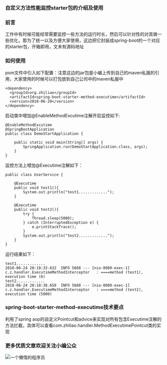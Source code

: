 
### 自定义方法性能监控starter包的介绍及使用

### 前言

工作中有时候可能经常需要监控一些方法的运行时长，然后可以针对性的对其做一些优化，那为了统一以及方便大家使用，这边把它封装成spring-boot的一个对应的starter包，开箱即用，文末有源码地址

### 如何使用

pom文件中引入如下配置：注意这边的jar包是小编上传到自己的maven私服的引用，大家使用的时候可以打包放到自己公司中的maven私服中
```
<dependency>
  <groupId>org.zhiliao</groupId>
  <artifactId>spring-boot-starter-method-executime</artifactId>
  <version>2018-06-20</version>
</dependency>
```

启动类中增加@EnableMethodExcutime注解开启监控如下:
```
@EnableMethodExcutime
@SpringBootApplication
public class DemoStartApplication {

    public static void main(String[] args) {
        SpringApplication.run(DemoStartApplication.class, args);
    }
}
```

监控方法上增加@Executime注解如下：
```
public class UserService {

    @Executime
    public void test1(){
        System.out.println("test1.............");
    }

    @Executime
    public void test2(){
        try {
            Thread.sleep(5000);
        } catch (InterruptedException e) {
            e.printStackTrace();
        }
        System.out.println("test2.............");
    }
}
```

运行结果如下：
```
test1.............
2018-06-24 20:18:33.632  INFO 5688 --- [nio-8080-exec-1] c.z.handler.ExecutimeMethodInterceptor   : ====method (test1), execution time (6) 
test2.............
2018-06-24 20:18:38.658  INFO 5688 --- [nio-8080-exec-1] c.z.handler.ExecutimeMethodInterceptor   : ====method (test2), execution time (5000) 
```

### spring-boot-starter-method-executime技术要点


利用了spring aop的自定义Pointcut和advice来实现对所有包含Executime注解的方法拦截，具体可以查看com.zhiliao.handler.MethodExecutimePointcut类的实现

### 更多优质文章欢迎关注小编公众

![一个懒惰的程序员](https://github.com/zhiliao666/spring-boot-starter/blob/master/spring-boot-starter-exception-monitor/qrcode_for_gh_d88d06cbce83_258%20.jpg)

